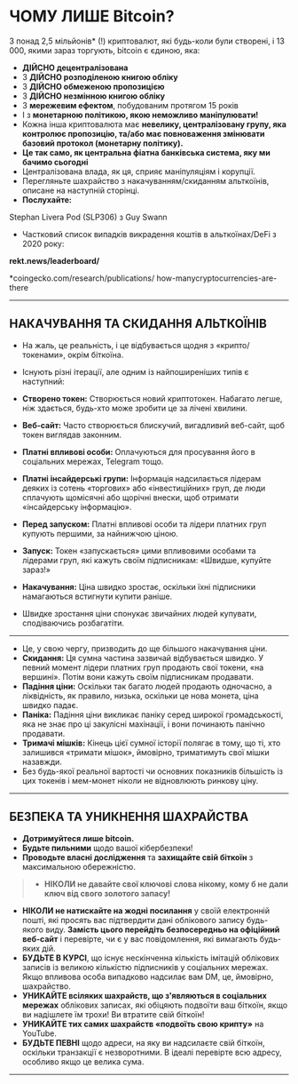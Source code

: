 # ЧОМУ ЛИШЕ Bitcoin?
З понад 2,5 мільйонів* (!) криптовалют, які будь-коли були створені,
і 13 000, якими зараз торгують, bitcoin є єдиною, яка:

* **ДІЙСНО децентралізована**
* З **ДІЙСНО розподіленою книгою обліку**
* З **ДІЙСНО обмеженою пропозицією**
* З **ДІЙСНО незмінною книгою обліку**
* З **мережевим ефектом**, побудованим протягом 15 років
* І з **монетарною політикою, якою неможливо маніпулювати!**
* Кожна інша криптовалюта має **невелику, централізовану
групу, яка контролює пропозицію, та/або має
повноваження змінювати базовий протокол (монетарну
політику).**
* **Це так само, як центральна фіатна банківська система, яку ми
бачимо сьогодні**
* Централізована влада, як ця, сприяє маніпуляціям і корупції.
* Перегляньте шахрайство з накачуванням/скиданням альткоїнів, описане на
наступній сторінці.
* **Послухайте:**

Stephan Livera Pod (SLP306) з Guy Swann

* Частковий список випадків викрадення коштів в альткоїнах/DeFi з 2020 року:

**rekt.news/leaderboard/**

 *coingecko.com/research/publications/
how-manycryptocurrencies-are-there

---

## НАКАЧУВАННЯ ТА СКИДАННЯ АЛЬТКОЇНІВ
* На жаль, це реальність, і це відбувається щодня з «крипто/токенами», окрім біткоїна.
* Існують різні ітерації, але одним із найпоширеніших
типів є наступний:

* **Створено токен:** Створюється новий криптотокен. Набагато
легше, ніж здається, будь-хто може зробити це за лічені хвилини.
* **Веб-сайт:** Часто створюється блискучий, вигадливий веб-сайт, щоб
токен виглядав законним.
* **Платні впливові особи:** Оплачуються для просування його в соціальних мережах,
Telegram тощо.
* **Платні інсайдерські групи:** Інформація надсилається лідерам
деяких із сотень «торгових» або «інвестиційних»
груп, де люди сплачують щомісячні або щорічні внески, щоб
отримати «інсайдерську інформацію».
* **Перед запуском:** Платні впливові особи та лідери платних груп купують першими, за найнижчою ціною.
* **Запуск:** Токен «запускається» цими впливовими особами
та лідерами груп, які кажуть своїм підписникам: «Швидше,
купуйте зараз!»
* **Накачування:** Ціна швидко зростає, оскільки їхні підписники намагаються встигнути купити раніше.
* Швидке зростання ціни спонукає звичайних людей купувати,
сподіваючись розбагатіти.

---

* Це, у свою чергу, призводить до ще більшого накачування ціни.
* **Скидання:** Ця сумна частина зазвичай відбувається швидко. У певний
момент лідери платних груп продають свої токени, «на вершині». Потім вони кажуть своїм підписникам продавати.
* **Падіння ціни:** Оскільки так багато людей продають одночасно, а ліквідність, як правило, низька, оскільки це нова монета, ціна швидко падає.
* **Паніка:** Падіння ціни викликає паніку серед широкої громадськості, яка не знає про ці закулісні махінації, і вони починають панічно продавати.
* **Тримачі мішків:** Кінець цієї сумної історії полягає в тому, що ті, хто залишився «тримати мішок», ймовірно, триматимуть свої мішки назавжди.
* Без будь-якої реальної вартості чи основних показників більшість із цих
токенів і мем-монет ніколи не відновлюють ринкову ціну.

---

## БЕЗПЕКА ТА УНИКНЕННЯ ШАХРАЙСТВА
* **Дотримуйтеся лише bitcoin.**
* **Будьте пильними** щодо вашої кібербезпеки!
* **Проводьте власні дослідження** та **захищайте свій біткоїн** з
максимальною обережністю.

>* **НІКОЛИ не давайте свої ключові слова нікому,
кому б не дали ключ від свого золотого запасу!**

* **НІКОЛИ не натискайте на жодні посилання** у своїй електронній пошті, які просять вас
підтвердити дані облікового запису будь-якого виду. **Замість цього перейдіть
безпосередньо на офіційний веб-сайт** і перевірте, чи є у вас
повідомлення, які вимагають будь-яких дій.
* **БУДЬТЕ В КУРСІ**, що існує нескінченна кількість імітацій
облікових записів із великою кількістю підписників у соціальних мережах. Якщо
впливова особа випадково надсилає вам DM, це, ймовірно, шахрайство.
* **УНИКАЙТЕ всіляких шахрайств, що з'являються в соціальних мережах**
облікових записах, які обіцяють подвоїти ваш біткоїн, якщо ви
надішлете їм трохи! Ви втратите свій біткоїн!
* **УНИКАЙТЕ тих самих шахрайств «подвоїть свою крипту»** на
YouTube.
* **БУДЬТЕ ПЕВНІ** щодо адреси, на яку ви надсилаєте свій
біткоїн, оскільки транзакції є незворотними. В ідеалі
перевірте всю адресу, особливо якщо це велика
сума.

---
